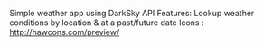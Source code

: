 
Simple weather app using DarkSky API
Features: Lookup weather conditions by location & at a past/future date 
Icons : http://hawcons.com/preview/

